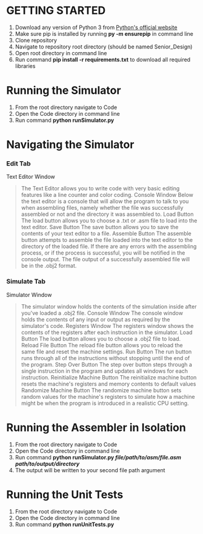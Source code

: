 # GETTING STARTED
1. Download any version of Python 3 from [Python's official website](https://www.python.org/downloads/)
2. Make sure pip is installed by running **py -m ensurepip** in command line
3. Clone repository
4. Navigate to repository root directory (should be named Senior_Design)
5. Open root directory in command line
6. Run command **pip install -r requirements.txt** to download all required libraries

# Running the Simulator
1. From the root directory navigate to Code
2. Open the Code directory in command line
3. Run command **python runSimulator.py**

# Navigating the Simulator
### Edit Tab
Text Editor Window
> The Text Editor allows you to write code with very basic editing features like a line counter and color coding.
Console Window
> Below the text editor is a console that will allow the program to talk to you when assembling files, namely
> whether the file was successfully assembled or not and the directory it was assembled to.
Load Button
> The load button allows you to choose a .txt or .asm file to load into the text editor.
Save Button
> The save button allows you to save the contents of your text editor to a file.
Assemble Button
> The assemble button attempts to assemble the file loaded into the text editor to the directory of the loaded file.
> If there are any errors with the assembling process, or if the process is successful, you will be notified in the
> console output. The file output of a successfully assembled file will be in the .obj2 format.

### Simulate Tab
Simulator Window
> The simulator window holds the contents of the simulation inside after you've loaded a .obj2 file.
Console Window
> The console window holds the contents of any input or output as required by the simulator's code.
Registers Window
> The registers window shows the contents of the registers after each instruction in the simulator.
Load Button
> The load button allows you to choose a .obj2 file to load.
Reload File Button
> The reload file button allows you to reload the same file and reset the machine settings.
Run Button
> The run button runs through all of the instructions without stopping until the end of the program.
Step Over Button
> The step over button steps through a single instruction in the program and updates all windows for each
> instruction.
Reinitialize Machine Button
> The reinitialize machine button resets the machine's registers and memory contents to default values
Randomize Machine Button
> The randomize machine button sets random values for the machine's registers to simulate how a machine
> might be when the program is introduced in a realistic CPU setting.

# Running the Assembler in Isolation
1. From the root directory navigate to Code
2. Open the Code directory in command line
3. Run command **python runSimulator.py *file/path/to/asm/file.asm* *path/to/output/directory***
4. The output will be written to your second file path argument

# Running the Unit Tests
1. From the root directory navigate to Code
2. Open the Code directory in command line
3. Run command **python runUnitTests.py**

